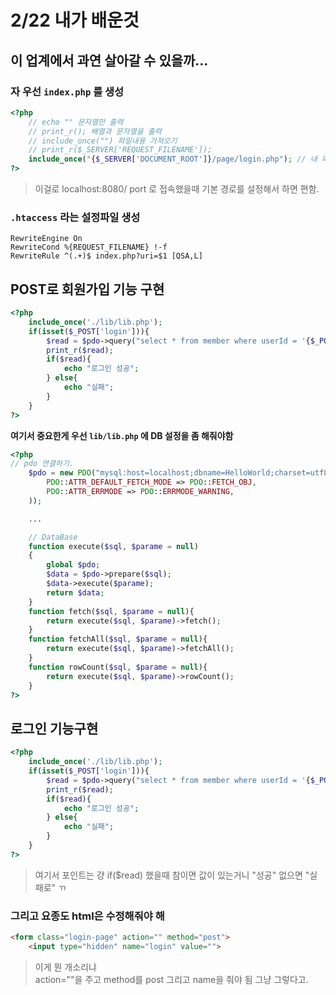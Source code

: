 # 2/22 내가 배운것
## 이 업계에서 과연 살아갈 수 있을까...

### 자 우선 ```index.php``` 를 생성
```php
<?php
    // echo "" 문자열만 출력
    // print_r(); 배열과 문자열을 출력
    // include_once("") 파일내용 가져오기
    // print_r($_SERVER['REQUEST_FILENAME']);
    include_once("{$_SERVER['DOCUMENT_ROOT']}/page/login.php"); // 내 파일의 경로를 가져오기
?>
```
> 이걸로 localhost:8080/ port 로 접속했을때 기본 경로를 설정해서 하면 편함.
### ```.htaccess``` 라는 설정파일 생성
```
RewriteEngine On 
RewriteCond %{REQUEST_FILENAME} !-f
RewriteRule ^(.+)$ index.php?uri=$1 [QSA,L]
```

## POST로 회원가입 기능 구현
```php
<?php
    include_once('./lib/lib.php');
    if(isset($_POST['login'])){
        $read = $pdo->query("select * from member where userId = '{$_POST['userId']}' and userPwd = '{$_POST['userPwd']}'")->fetch();
        print_r($read);
        if($read){
            echo "로그인 성공";
        } else{
            echo "실패";
        }
    }
?>
```
**여기서 중요한게 우선 ```lib/lib.php``` 에 DB 설정을 좀 해줘야함**
```php
<?php 
// pdo 연결하기. 
    $pdo = new PDO("mysql:host=localhost;dbname=HelloWorld;charset=utf8", "root", "", array(
        PDO::ATTR_DEFAULT_FETCH_MODE => PDO::FETCH_OBJ,
        PDO::ATTR_ERRMODE => PDO::ERRMODE_WARNING,
    ));

    ...

    // DataBase
    function execute($sql, $parame = null)
    {
        global $pdo;
        $data = $pdo->prepare($sql);
        $data->execute($parame);
        return $data;
    }
    function fetch($sql, $parame = null){
        return execute($sql, $parame)->fetch();
    }
    function fetchAll($sql, $parame = null){
        return execute($sql, $parame)->fetchAll();
    }
    function rowCount($sql, $parame = null){
        return execute($sql, $parame)->rowCount();
    }
?>
```
## 로그인 기능구현
```php
<?php
    include_once('./lib/lib.php');
    if(isset($_POST['login'])){
        $read = $pdo->query("select * from member where userId = '{$_POST['userId']}' and userPwd = '{$_POST['userPwd']}'")->fetch();
        print_r($read);
        if($read){
            echo "로그인 성공";
        } else{
            echo "실패";
        }
    }
?>
```
> 여기서 포인트는 걍 if($read) 했을때 참이면 값이 있는거니 "성공" 없으면 "실패로" ㄲ

### **그리고 요종도 html은 수정해줘야 해**
```html
<form class="login-page" action="" method="post">
    <input type="hidden" name="login" value="">
```
> 이게 뭔 개소리냐  
> action=""을 주고 method를 post 그리고 name을 줘야 됨 그냥 그렇다고.

